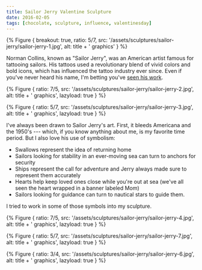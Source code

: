 ```yaml
---
title: Sailor Jerry Valentine Sculpture
date: 2016-02-05
tags: [chocolate, sculpture, influence, valentinesday]
---
```


{% Figure {
    breakout: true,
    ratio: 5/7,
    src: '/assets/sculptures/sailor-jerry/sailor-jerry-1.jpg',
    alt: title + ' graphics'
} %}

Norman Collins, known as "Sailor Jerry", was an American artist famous for tattooing sailors. His tattoos used a revolutionary blend of vivid colors and bold icons, which has influenced the tattoo industry ever since. Even if you've never heard his name, I'm betting you've [seen his work](http://sailorjerry.com/en/tattoos/flash-meanings/).

{% Figure {
    ratio: 7/5,
    src: '/assets/sculptures/sailor-jerry/sailor-jerry-2.jpg',
    alt: title + ' graphics',
    lazyload: true
} %}

{% Figure {
    ratio: 5/7,
    src: '/assets/sculptures/sailor-jerry/sailor-jerry-3.jpg',
    alt: title + ' graphics',
    lazyload: true
} %}

I've always been drawn to Sailor Jerry's art. First, it bleeds Americana and the 1950's --- which, if you know anything about me, is my favorite time period. But I also love his use of symbolism:

* Swallows represent the idea of returning home
* Sailors looking for stability in an ever-moving sea can turn to anchors for security
* Ships represent the call for adventure and Jerry always made sure to represent them accurately
* Hearts help keep loved ones close while you're out at sea (we've all seen the heart wrapped in a banner labeled Mom)
* Sailors looking for guidance can turn to nautical stars to guide them.

I tried to work in some of those symbols into my sculpture.

{% Figure {
    ratio: 7/5,
    src: '/assets/sculptures/sailor-jerry/sailor-jerry-4.jpg',
    alt: title + ' graphics',
    lazyload: true
} %}

{% Figure {
    ratio: 5/7,
    src: '/assets/sculptures/sailor-jerry/sailor-jerry-7.jpg',
    alt: title + ' graphics',
    lazyload: true
} %}

{% Figure {
    ratio: 3/4,
    src: '/assets/sculptures/sailor-jerry/sailor-jerry-6.jpg',
    alt: title + ' graphics',
    lazyload: true
} %}